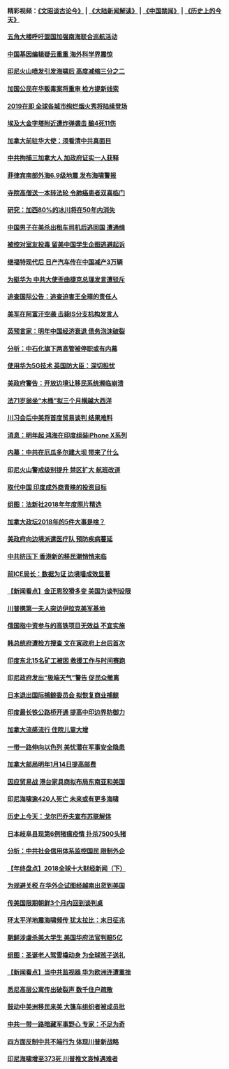 #### 精彩视频：[《文昭谈古论今》](https://github.com/gfw-breaker/wenzhao/blob/master/README.md?t=12302131) | [《大陆新闻解读》](https://github.com/gfw-breaker/ntdtv-comedy/blob/master/README.md?t=12302131) | [《中国禁闻》](https://github.com/gfw-breaker/ntdtv-news/blob/master/README.md?t=12302131) | [《历史上的今天》](https://github.com/gfw-breaker/today-in-history/blob/master/README.md?t=12302131) 

#### [五角大楼呼吁盟国加强南海联合巡航活动](../pages/nsc418/n10942310.md?t=12302131) 

#### [中国基因编辑疑云重重 海外科学界震惊](../pages/nsc418/n10940149.md?t=12302131) 

#### [印尼火山喷发引发海啸后 高度减缩三分之二](../pages/nsc418/n10941435.md?t=12302131) 

#### [加国公民在华贩毒案将重审 检方提新线索](../pages/nsc418/n10940613.md?t=12302131) 

#### [2019在即 全球各城市绚烂烟火秀将陆续登场](../pages/nsc418/n10940465.md?t=12302131) 

#### [埃及大金字塔附近遭炸弹袭击 酿4死11伤](../pages/nsc418/n10940511.md?t=12302131) 

#### [加拿大前驻华大使：须看清中共真面目](../pages/nsc418/n10940389.md?t=12302131) 

#### [中共拘捕三加拿大人 加政府证实一人获释](../pages/nsc418/n10939393.md?t=12302131) 

#### [菲律宾南部外海6.9级地震 发布海啸警报](../pages/nsc418/n10939652.md?t=12302131) 

#### [寺院高僧送一本转法轮 令肺癌患者双喜临门](../pages/nsc418/n10937173.md?t=12302131) 

#### [研究：加西80%的冰川将在50年内消失](../pages/nsc418/n10939068.md?t=12302131) 

#### [中国男子在美杀出租车司机后逃回国 遭通缉](../pages/nsc418/n10939162.md?t=12302131) 

#### [被控对室友投毒 留美中国学生企图逃避起诉](../pages/nsc418/n10939143.md?t=12302131) 

#### [继福特现代后 日产汽车传在中国减产3万辆](../pages/nsc418/n10938892.md?t=12302131) 

#### [为挺华为 中共大使歪曲捷克总理发言遭驳斥](../pages/nsc418/n10938867.md?t=12302131) 

#### [追查国际公告：追查迫害王全璋的责任人](../pages/nsc418/n10937997.md?t=12302131) 

#### [美军在阿富汗空袭 击毙IS分支机构发言人](../pages/nsc418/n10937943.md?t=12302131) 

#### [英预言家：明年中国经济衰退 债务泡沫破裂](../pages/nsc418/n10937862.md?t=12302131) 

#### [分析：中石化旗下两高管被停职或有内幕](../pages/nsc418/n10936480.md?t=12302131) 

#### [使用华为5G技术 英国防大臣：深切担忧](../pages/nsc418/n10936847.md?t=12302131) 

#### [美政府警告：开放边境让移民系统濒临崩溃](../pages/nsc418/n10936858.md?t=12302131) 

#### [法71岁翁坐“木桶”拟三个月横越大西洋](../pages/nsc418/n10936510.md?t=12302131) 

#### [川习会后中美将首度贸易谈判 结果难料](../pages/nsc418/n10936366.md?t=12302131) 

#### [消息：明年起 鸿海在印度组装iPhone X系列](../pages/nsc418/n10936455.md?t=12302131) 

#### [内幕：中共在厄瓜多尔建大坝 带来了什么](../pages/nsc418/n10936259.md?t=12302131) 

#### [印尼火山警戒级别提升 禁区扩大 航班改道](../pages/nsc418/n10936243.md?t=12302131) 

#### [取代中国 印度成外商青睐的投资目标](../pages/nsc418/n10935215.md?t=12302131) 

#### [组图：法新社2018年年度照片精选](../pages/nsc418/n10935213.md?t=12302131) 

#### [加拿大政坛2018年的5件大事是啥？](../pages/nsc418/n10934199.md?t=12302131) 

#### [美政府向边境派遣医疗队 预防疾病蔓延](../pages/nsc418/n10934482.md?t=12302131) 

#### [中共挤压下 香港新的移民潮悄悄来临](../pages/nsc418/n10934111.md?t=12302131) 

#### [前ICE局长：数据为证 边境墙成效显著](../pages/nsc418/n10934433.md?t=12302131) 

#### [【新闻看点】金正恩狡猾多变 美国为谈判设限](../pages/nsc418/n10934183.md?t=12302131) 

#### [川普携第一夫人突访伊拉克美军基地](../pages/nsc418/n10934352.md?t=12302131) 

#### [俄国指中资参与的高铁项目无效益 不宜实施](../pages/nsc418/n10934141.md?t=12302131) 

#### [韩总统府遭检方搜查 文在寅政府上台后首次](../pages/nsc418/n10933090.md?t=12302131) 

#### [印度东北15名矿工被困 救援工作与时间赛跑](../pages/nsc418/n10933676.md?t=12302131) 

#### [印尼政府发出“极端天气”警告 促民众撤离](../pages/nsc418/n10933470.md?t=12302131) 

#### [日本退出国际捕鲸委员会 拟恢复商业捕鲸](../pages/nsc418/n10933334.md?t=12302131) 

#### [印度最长铁公路桥开通 提高中印边界防御力](../pages/nsc418/n10932809.md?t=12302131) 

#### [加拿大流感流行 住院儿童大增](../pages/nsc418/n10932744.md?t=12302131) 

#### [一带一路伸向以色列 美忧潜在军事安全隐患](../pages/nsc418/n10932712.md?t=12302131) 

#### [加拿大邮局明年1月14日提高邮费](../pages/nsc418/n10932741.md?t=12302131) 

#### [因应贸易战 港台家具商拟布局东南亚和美国](../pages/nsc418/n10932654.md?t=12302131) 

#### [印尼海啸逾420人死亡 未来或有更多海啸](../pages/nsc418/n10932350.md?t=12302131) 

#### [历史上今天：戈尔巴乔夫宣布苏联解体](../pages/nsc418/n10932195.md?t=12302131) 

#### [日本岐阜县现第6例猪瘟疫情 扑杀7500头猪](../pages/nsc418/n10931585.md?t=12302131) 

#### [分析：中共社会信用体系监控国民 限制外企](../pages/nsc418/n10928781.md?t=12302131) 

#### [【年终盘点】2018全球十大财经新闻（下）](../pages/nsc418/n10918551.md?t=12302131) 

#### [为规避关税 在华外企试图经越南出货到美国](../pages/nsc418/n10931698.md?t=12302131) 

#### [传美国限期朝鲜3个月内回到谈判桌](../pages/nsc418/n10931073.md?t=12302131) 

#### [环太平洋地震海啸频传 犹太拉比：末日征兆](../pages/nsc418/n10931369.md?t=12302131) 

#### [朝鲜涉虐杀美大学生 美国华府法官判赔5亿](../pages/nsc418/n10931032.md?t=12302131) 

#### [组图：圣诞老人驾雪橇动身 为全球孩子送礼](../pages/nsc418/n10930732.md?t=12302131) 

#### [【新闻看点】当中共监视器 华为欧洲连遭重挫](../pages/nsc418/n10930646.md?t=12302131) 

#### [悉尼高层公寓传出破裂声 数千住户疏散](../pages/nsc418/n10930665.md?t=12302131) 

#### [鼓动中美洲移民来美 大篷车组织者被成员批](../pages/nsc418/n10930604.md?t=12302131) 

#### [中共一带一路暗藏军事野心 专家：不足为奇](../pages/nsc418/n10930595.md?t=12302131) 

#### [四方面反制中共不端行为 体现川普新战略](../pages/nsc418/n10930171.md?t=12302131) 

#### [印尼海啸增至373死 川普推文哀悼遇难者](../pages/nsc418/n10929896.md?t=12302131) 

